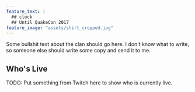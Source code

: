 ```yaml
---
feature_text: |
  ## clock
  ## Until QuakeCon 2017
feature_image: "assets/shirt_cropped.jpg"
---
```


Some bullshit text about the clan should go here. I don't know what to write, so someone else should write some copy and send it to me.

## Who's Live

TODO: Put something from Twitch here to show who is currently live.

<script src="{{ site.baseurl }}/assets/scripts/jquery-1.9.1.min.js"></script>
<script src="{{ site.baseurl }}/assets/scripts/moment.min.js"></script>
<script src="{{ site.baseurl }}/assets/scripts/moment-timezone-with-data.min.js"></script>
<script src="{{ site.baseurl }}/assets/scripts/jquery.countdown.min.js"></script>
<script src="{{ site.baseurl }}/assets/scripts/countdown.js"></script>

